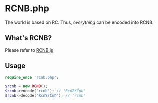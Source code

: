 # RCNB.php

The world is based on RC. Thus, *everything* can be encoded into RCNB.

## What's RCNB?

Please refer to [RCNB.js](https://github.com/Coxxs/RCNB.js)

## Usage

```php
require_once 'rcnb.php';

$rcnb = new RCNB();
$rcnb->encode('rcnb'); // 'ɌcńƁȓČņÞ'
$rcnb->decode('ɌcńƁȓČņÞ'); // 'rcnb'
```
